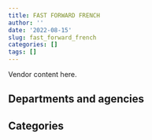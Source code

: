 ```yaml
---
title: FAST FORWARD FRENCH
author: ''
date: '2022-08-15'
slug: fast_forward_french
categories: []
tags: []
---
```


<script src="/rmarkdown-libs/htmlwidgets/htmlwidgets.js"></script>
<link href="/rmarkdown-libs/datatables-css/datatables-crosstalk.css" rel="stylesheet" />
<script src="/rmarkdown-libs/datatables-binding/datatables.js"></script>
<script src="/rmarkdown-libs/jquery/jquery-3.6.0.min.js"></script>
<link href="/rmarkdown-libs/dt-core-bootstrap/css/dataTables.bootstrap.min.css" rel="stylesheet" />
<link href="/rmarkdown-libs/dt-core-bootstrap/css/dataTables.bootstrap.extra.css" rel="stylesheet" />
<script src="/rmarkdown-libs/dt-core-bootstrap/js/jquery.dataTables.min.js"></script>
<script src="/rmarkdown-libs/dt-core-bootstrap/js/dataTables.bootstrap.min.js"></script>
<link href="/rmarkdown-libs/crosstalk/css/crosstalk.min.css" rel="stylesheet" />
<script src="/rmarkdown-libs/crosstalk/js/crosstalk.min.js"></script>
<script src="/rmarkdown-libs/htmlwidgets/htmlwidgets.js"></script>
<link href="/rmarkdown-libs/datatables-css/datatables-crosstalk.css" rel="stylesheet" />
<script src="/rmarkdown-libs/datatables-binding/datatables.js"></script>
<script src="/rmarkdown-libs/jquery/jquery-3.6.0.min.js"></script>
<link href="/rmarkdown-libs/dt-core-bootstrap/css/dataTables.bootstrap.min.css" rel="stylesheet" />
<link href="/rmarkdown-libs/dt-core-bootstrap/css/dataTables.bootstrap.extra.css" rel="stylesheet" />
<script src="/rmarkdown-libs/dt-core-bootstrap/js/jquery.dataTables.min.js"></script>
<script src="/rmarkdown-libs/dt-core-bootstrap/js/dataTables.bootstrap.min.js"></script>
<link href="/rmarkdown-libs/crosstalk/css/crosstalk.min.css" rel="stylesheet" />
<script src="/rmarkdown-libs/crosstalk/js/crosstalk.min.js"></script>

Vendor content here.

## Departments and agencies

<div id="htmlwidget-1" style="width:100%;height:auto;" class="datatables html-widget"></div>
<script type="application/json" data-for="htmlwidget-1">{"x":{"style":"bootstrap","filter":"none","vertical":false,"data":[["<a href=\"/departments/aafc-aac/\">Agriculture and Agri-Food Canada<\/a>","<a href=\"/departments/aandc-aadnc/\">Crown-Indigenous Relations and Northern Affairs Canada<\/a>","<a href=\"/departments/cbsa-asfc/\">Canada Border Services Agency<\/a>","<a href=\"/departments/cfia-acia/\">Canadian Food Inspection Agency<\/a>","<a href=\"/departments/cic/\">Immigration, Refugees and Citizenship Canada<\/a>","<a href=\"/departments/cihr-irsc/\">Canadian Institutes of Health Research<\/a>","<a href=\"/departments/cnsc-ccsn/\">Canadian Nuclear Safety Commission<\/a>","<a href=\"/departments/crtc/\">Canadian Radio-television and Telecommunications Commission<\/a>","<a href=\"/departments/csc-scc/\">Correctional Service of Canada<\/a>","<a href=\"/departments/dfatd-maecd/\">Global Affairs Canada<\/a>","<a href=\"/departments/dfo-mpo/\">Fisheries and Oceans Canada<\/a>","<a href=\"/departments/dnd-mdn/\">National Defence<\/a>","<a href=\"/departments/ec/\">Environment and Climate Change Canada<\/a>","<a href=\"/departments/elections/\">Elections Canada<\/a>","<a href=\"/departments/esdc-edsc/\">Employment and Social Development Canada<\/a>","<a href=\"/departments/fintrac-canafe/\">Financial Transactions and Reports Analysis Centre of Canada<\/a>","<a href=\"/departments/hc-sc/\">Health Canada<\/a>","<a href=\"/departments/ic/\">Innovation, Science and Economic Development Canada<\/a>","<a href=\"/departments/isc-sac/\">Indigenous Services Canada<\/a>","<a href=\"/departments/jus/\">Department of Justice Canada<\/a>","<a href=\"/departments/nrc-cnrc/\">National Research Council Canada<\/a>","<a href=\"/departments/nrcan-rncan/\">Natural Resources Canada<\/a>","<a href=\"/departments/pc/\">Parks Canada<\/a>","<a href=\"/departments/pco-bcp/\">Privy Council Office<\/a>","<a href=\"/departments/phac-aspc/\">Public Health Agency of Canada<\/a>","<a href=\"/departments/ps-sp/\">Public Safety Canada<\/a>","<a href=\"/departments/pwgsc-tpsgc/\">Public Services and Procurement Canada<\/a>","<a href=\"/departments/rcmp-grc/\">Royal Canadian Mounted Police<\/a>","<a href=\"/departments/ssc-spc/\">Shared Services Canada<\/a>","<a href=\"/departments/statcan/\">Statistics Canada<\/a>","<a href=\"/departments/tc/\">Transport Canada<\/a>"],[null,"$  74,290.00",null,"$  61,418.53",null,null,null,"$  19,000.00","$   7,299.62","$  27,740.00","$  27,543.75","$  48,854.82","$   8,373.18",null,null,null,"$ 214,711.20","$ 101,434.06",null,"$  13,991.60","$  27,373.16","$  10,344.44",null,null,"$  18,495.14",null,"$  31,310.00","$  73,392.21","$ 182,171.42",null,"$  11,875.00"],["$  15,360.00","$  24,800.00",null,null,"$       0.00",null,null,"$  47,130.59","$  17,660.38","$  40,850.00","$ 158,445.50","$  73,232.63","$  48,545.83",null,null,null,"$ 450,728.68","$ 115,340.13","$  16,000.00","$  31,382.15","$  20,763.73","$  62,335.50",null,null,"$  33,494.09","$  20,000.00","$  27,766.46","$ 101,770.30","$ 119,968.80",null,"$  50,838.00"],["$  56,486.87","$  24,990.00","$  24,990.00","$  58,631.56",null,"$  21,000.00","$  53,465.50","$  47,787.06",null,null,"$ 233,128.65","$ 117,467.94","$  10,746.67","$   7,391.89","$  22,738.65","$  15,375.00","$ 338,041.97","$ 171,946.20","$  22,500.00",null,"$  37,961.43","$ 152,096.10",null,"$   6,967.80","$ 212,438.71",null,"$ 146,466.54","$  81,865.89","$  92,038.26","$  34,440.00","$  34,994.00"],["$ 116,471.53",null,null,"$  39,229.75",null,null,"$ 109,201.34","$   5,322.35",null,null,"$  29,613.26","$  65,673.54","$  35,625.69","$  29,687.55","$  64,601.35",null,"$ 303,025.52","$ 166,975.94","$  84,259.72",null,"$  47,779.96","$  97,374.39","$  14,574.46","$  50,604.02","$  74,600.76",null,"$  31,239.66","$  46,833.75","$ 225,963.18","$  13,605.20","$  53,056.20"]],"container":"<table class=\"table table-striped table-hover row-border order-column display\">\n  <thead>\n    <tr>\n      <th>Department<\/th>\n      <th>2017-2018<\/th>\n      <th>2018-2019<\/th>\n      <th>2019-2020<\/th>\n      <th>2020-2021<\/th>\n    <\/tr>\n  <\/thead>\n<\/table>","options":{"order":[[4,"desc"]],"pageLength":10,"autoWidth":true,"columnDefs":[],"orderClasses":false}},"evals":[],"jsHooks":[]}</script>

## Categories

<div id="htmlwidget-2" style="width:100%;height:auto;" class="datatables html-widget"></div>
<script type="application/json" data-for="htmlwidget-2">{"x":{"style":"bootstrap","filter":"none","vertical":false,"data":[["<a href=\"/categories/10_office_management/\">Office management<\/a>","<a href=\"/categories/2_professional_services/\">Professional services<\/a>","<a href=\"/categories/9_human_capital/\">Human capital<\/a>"],[null,"$    38,950.00","$   920,668.15"],[null,"$    36,542.00","$ 1,439,870.77"],[null,"$    32,381.89","$ 1,993,574.79"],["$    17,200.00","$    39,318.05","$ 1,648,801.07"]],"container":"<table class=\"table table-striped table-hover row-border order-column display\">\n  <thead>\n    <tr>\n      <th>Category<\/th>\n      <th>2017-2018<\/th>\n      <th>2018-2019<\/th>\n      <th>2019-2020<\/th>\n      <th>2020-2021<\/th>\n    <\/tr>\n  <\/thead>\n<\/table>","options":{"order":[[4,"desc"]],"pageLength":20,"autoWidth":true,"columnDefs":[],"orderClasses":false,"lengthMenu":[10,20,25,50,100]}},"evals":[],"jsHooks":[]}</script>
